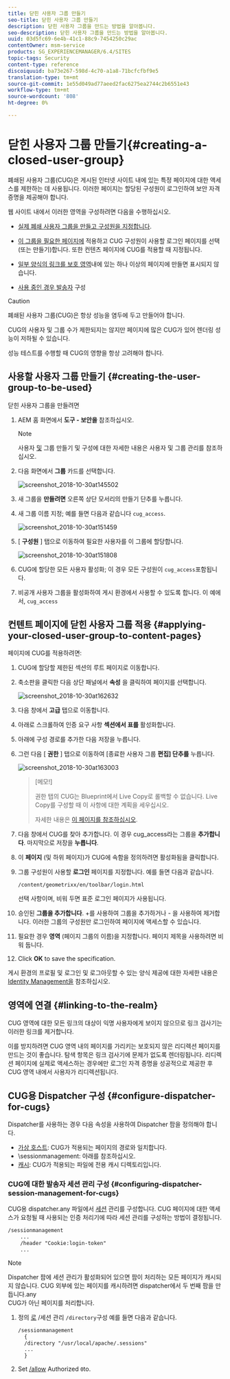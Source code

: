 ```yaml
---
title: 닫힌 사용자 그룹 만들기
seo-title: 닫힌 사용자 그룹 만들기
description: 닫힌 사용자 그룹을 만드는 방법을 알아봅니다.
seo-description: 닫힌 사용자 그룹을 만드는 방법을 알아봅니다.
uuid: 03d5fc69-6e4b-41c1-88c9-7454250c29ac
contentOwner: msm-service
products: SG_EXPERIENCEMANAGER/6.4/SITES
topic-tags: Security
content-type: reference
discoiquuid: ba73e267-598d-4c70-a1a8-71bcfcfbf9e5
translation-type: tm+mt
source-git-commit: 1e55d049ad77aeed2fac6275ea2744c2b6551e43
workflow-type: tm+mt
source-wordcount: '808'
ht-degree: 0%

---
```



# 닫힌 사용자 그룹 만들기{#creating-a-closed-user-group}

폐쇄된 사용자 그룹(CUG)은 게시된 인터넷 사이트 내에 있는 특정 페이지에 대한 액세스를 제한하는 데 사용됩니다. 이러한 페이지는 할당된 구성원이 로그인하여 보안 자격 증명을 제공해야 합니다.

웹 사이트 내에서 이러한 영역을 구성하려면 다음을 수행하십시오.

* [실제 폐쇄 사용자 그룹을 만들고 구성원을 지정합니다](#creating-the-user-group-to-be-used).

* [이 그룹을 필요한 페이지에](#applying-your-closed-user-group-to-content-pages) 적용하고 CUG 구성원이 사용할 로그인 페이지를 선택(또는 만들기)합니다. 또한 컨텐츠 페이지에 CUG를 적용할 때 지정됩니다.

* [일부 양식의 링크를 보호 영역](#linking-to-the-realm)내에 있는 하나 이상의 페이지에 만들면 표시되지 않습니다.
* [사용 중인 경우 발송자](#configure-dispatcher-for-cugs) 구성

>[!CAUTION]
>
>폐쇄된 사용자 그룹(CUG)은 항상 성능을 염두에 두고 만들어야 합니다.
>
>CUG의 사용자 및 그룹 수가 제한되지는 않지만 페이지에 많은 CUG가 있어 렌더링 성능이 저하될 수 있습니다.
>
>성능 테스트를 수행할 때 CUG의 영향을 항상 고려해야 합니다.

## 사용할 사용자 그룹 만들기 {#creating-the-user-group-to-be-used}

닫힌 사용자 그룹을 만들려면

1. AEM 홈 화면에서 **도구 - 보안을** 참조하십시오.

   >[!NOTE]
   >
   >사용자 [및](/help/sites-administering/security.md#managing-users-and-groups) 그룹 만들기 및 구성에 대한 자세한 내용은 사용자 및 그룹 관리를 참조하십시오.

1. 다음 화면에서 **그룹** 카드를 선택합니다.

   ![screenshot_2018-10-30at145502](assets/screenshot_2018-10-30at145502.png)

1. 새 그룹을 **만들려면** 오른쪽 상단 모서리의 만들기 단추를 누릅니다.
1. 새 그룹 이름 지정; 예를 들면 다음과 같습니다 `cug_access`.

   ![screenshot_2018-10-30at151459](assets/screenshot_2018-10-30at151459.png)

1. [ **구성원** ] 탭으로 이동하여 필요한 사용자를 이 그룹에 할당합니다.

   ![screenshot_2018-10-30at151808](assets/screenshot_2018-10-30at151808.png)

1. CUG에 할당한 모든 사용자 활성화; 이 경우 모든 구성원이 `cug_access`포함됩니다.
1. 비공개 사용자 그룹을 활성화하여 게시 환경에서 사용할 수 있도록 합니다. 이 예에서, `cug_access`

## 컨텐트 페이지에 닫힌 사용자 그룹 적용 {#applying-your-closed-user-group-to-content-pages}

페이지에 CUG를 적용하려면:

1. CUG에 할당할 제한된 섹션의 루트 페이지로 이동합니다.
1. 축소판을 클릭한 다음 상단 패널에서 **속성** 을 클릭하여 페이지를 선택합니다.

   ![screenshot_2018-10-30at162632](assets/screenshot_2018-10-30at162632.png)

1. 다음 창에서 **고급** 탭으로 이동합니다.
1. 아래로 스크롤하여 인증 요구 사항 **섹션에서 표를** 활성화합니다.

1. 아래에 구성 경로를 추가한 다음 저장을 누릅니다.
1. 그런 다음 [ **권한** ] 탭으로 이동하여 [종료한 사용자 그룹 **편집] 단추를** 누릅니다.

   ![screenshot_2018-10-30at163003](assets/screenshot_2018-10-30at163003.png)

   >[메모!]
   >
   > 권한 탭의 CUG는 Blueprint에서 Live Copy로 롤백할 수 없습니다. Live Copy를 구성할 때 이 사항에 대한 계획을 세우십시오.
   >
   > 자세한 내용은 [이 페이지를 참조하십시오](closed-user-groups.md#aem-livecopy).

1. 다음 창에서 CUG를 찾아 추가합니다. 이 경우 cug_access라는 그룹을 **추가합니다**. 마지막으로 저장을 **누릅니다**.
1. 이 **페이지** (및 하위 페이지)가 CUG에 속함을 정의하려면 활성화됨을 클릭합니다.
1. 그룹 구성원이 사용할 **로그인** 페이지를 지정합니다. 예를 들면 다음과 같습니다.

   `/content/geometrixx/en/toolbar/login.html`

   선택 사항이며, 비워 두면 표준 로그인 페이지가 사용됩니다.

1. 승인된 **그룹을 추가합니다**. +를 사용하여 그룹을 추가하거나 - 을 사용하여 제거합니다. 이러한 그룹의 구성원만 로그인하여 페이지에 액세스할 수 있습니다.
1. 필요한 경우 **영역** (페이지 그룹의 이름)을 지정합니다. 페이지 제목을 사용하려면 비워 둡니다.
1. Click **OK** to save the specification.

게시 환경의 프로필 및 로그인 및 로그아웃할 수 있는 양식 제공에 대한 자세한 내용은 [Identity Management을](/help/sites-administering/identity-management.md) 참조하십시오.

## 영역에 연결 {#linking-to-the-realm}

CUG 영역에 대한 모든 링크의 대상이 익명 사용자에게 보이지 않으므로 링크 검사기는 이러한 링크를 제거합니다.

이를 방지하려면 CUG 영역 내의 페이지를 가리키는 보호되지 않은 리디렉션 페이지를 만드는 것이 좋습니다. 탐색 항목은 링크 검사기에 문제가 없도록 렌더링됩니다. 리디렉션 페이지에 실제로 액세스하는 경우에만 로그인 자격 증명을 성공적으로 제공한 후 CUG 영역 내에서 사용자가 리디렉션됩니다.

## CUG용 Dispatcher 구성 {#configure-dispatcher-for-cugs}

Dispatcher를 사용하는 경우 다음 속성을 사용하여 Dispatcher 팜을 정의해야 합니다.

* [가상 호스트](https://helpx.adobe.com/experience-manager/dispatcher/using/dispatcher-configuration.html#identifying-virtual-hosts-virtualhosts): CUG가 적용되는 페이지의 경로와 일치합니다.
* \sessionmanagement: 아래를 참조하십시오.
* [캐시](https://helpx.adobe.com/experience-manager/dispatcher/using/dispatcher-configuration.html#configuring-the-dispatcher-cache-cache): CUG가 적용되는 파일에 전용 캐시 디렉토리입니다.

### CUG에 대한 발송자 세션 관리 구성 {#configuring-dispatcher-session-management-for-cugs}

CUG용 dispatcher.any 파일에서 [세션](https://helpx.adobe.com/experience-manager/dispatcher/using/dispatcher-configuration.html#enabling-secure-sessions-sessionmanagement) 관리를 구성합니다. CUG 페이지에 대한 액세스가 요청될 때 사용되는 인증 처리기에 따라 세션 관리를 구성하는 방법이 결정됩니다.

```xml
/sessionmanagement
    ...
    /header "Cookie:login-token" 
    ...
```

>[!NOTE]
>
>Dispatcher 팜에 세션 관리가 활성화되어 있으면 팜이 처리하는 모든 페이지가 캐시되지 않습니다. CUG 외부에 있는 페이지를 캐시하려면 dispatcher에서 두 번째 팜을 만듭니다.any\
>CUG가 아닌 페이지를 처리합니다.

1. 정의 [로](https://helpx.adobe.com/experience-manager/dispatcher/using/dispatcher-configuration.html#enabling-secure-sessions-sessionmanagement) /세션 관리 `/directory`구성 예를 들면 다음과 같습니다.

   ```xml
   /sessionmanagement
     {
     /directory "/usr/local/apache/.sessions"
     ...
     }
   ```

1. Set [/allow](https://helpx.adobe.com/experience-manager/dispatcher/using/dispatcher-configuration.html#caching-when-authentication-is-used) Authorized `0`to.

